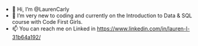 - 👋 Hi, I’m @LaurenCarly
- 🌱 I’m very new to coding and currently on the Introduction to Data & SQL course with Code First Girls. 
- 📫 You can reach me on Linked in https://www.linkedin.com/in/lauren-l-31b64a192/

<!---
LaurenCarly/LaurenCarly is a ✨ special ✨ repository because its `README.md` (this file) appears on your GitHub profile.
You can click the Preview link to take a look at your changes.
--->
